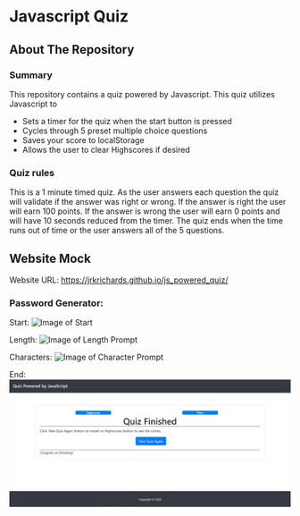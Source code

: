 # Javascript Quiz

## About The Repository

### Summary

This repository contains a quiz powered by Javascript. This quiz utilizes Javascript to

- Sets a timer for the quiz when the start button is pressed
- Cycles through 5 preset multiple choice questions
- Saves your score to localStorage
- Allows the user to clear Highscores if desired

### Quiz rules

This is a 1 minute timed quiz. As the user answers each question the quiz will validate if the answer was right or wrong. If the answer is right the user will earn 100 points. If the answer is wrong the user will earn 0 points and will have 10 seconds reduced from the timer. The quiz ends when the time runs out of time or the user answers all of the 5 questions.

## Website Mock

Website URL: https://jrkrichards.github.io/js_powered_quiz/

### Password Generator:

Start:
![Image of Start](./Assets/Start.PNG)

Length:
![Image of Length Prompt](./Assets/Length.PNG)

Characters:
![Image of Character Prompt](./Assets/Characters.PNG)

End:
![Image of End](./Assets/End.PNG)
